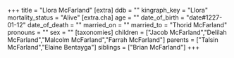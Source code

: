 +++
title = "Llora McFarland"
[extra]
ddb = ""
kingraph_key = "Llora"
mortality_status = "Alive"
[extra.cha]
age = ""
date_of_birth = "date#1227-01-12"
date_of_death = ""
married_on = ""
married_to = "Thorid McFarland"
pronouns = ""
sex = ""
[taxonomies]
children = ["Jacob McFarland","Delilah McFarland","Malcolm McFarland","Farrah McFarland"]
parents = ["Talsin McFarland","Elaine Bentayga"]
siblings = ["Brian McFarland"]
+++

